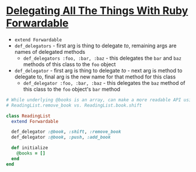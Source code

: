 # [Delegating All The Things With Ruby Forwardable](http://vaidehijoshi.github.io/blog/2015/03/31/delegating-all-of-the-things-with-ruby-forwardable/)

* `extend Forwardable`
* `def_delegators` - first arg is thing to delegate *to*, remaining args are names of delegated methods
  * `def_delegators :foo, :bar, :baz` - this delegates the `bar` and `baz` methods of this class to the `foo` object
* `def_delegator` - first arg is thing to delegate *to* - next arg is method to delegate to, final arg is the new name for that method for this class
  * `def_delegator :foo, :bar, :baz` - this delegates the `baz` method of this class to the `foo` object's `bar` method

```ruby
# While underlying @books is an array, can make a more readable API using delegators
# ReadingList.remove_book vs. ReadingList.book.shift

class ReadingList
  extend Forwardable

  def_delegator :@book, :shift, :remove_book
  def_delegator :@book, :push, :add_book

  def initialize
    @books = []
  end
end
```
